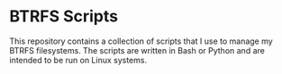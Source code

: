 # BTRFS Scripts

This repository contains a collection of scripts that I use to manage my BTRFS filesystems. The scripts are written in Bash or Python and are intended to be run on Linux systems.

